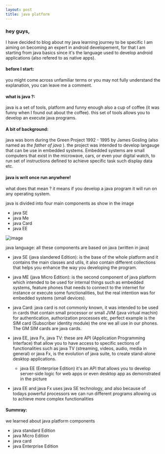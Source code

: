 ```yaml
---
layout: post
title: java platform
---
```


### hey guys,
I have decided to blog about my java learning journey to be specific I am aiming on becoming an expert in android developement, for that I am starting from java basics since it's the language used to develop android applications (also refered to as native apps).


#### before I start:

you might come across unfamiliar terms or you may not fully understand the explanation, you can leave me a comment.


#### what is java ?:
java is a set of tools, platform and funny enough also a cup of coffee (it was funny when I found out about the coffee).
this set of tools allows you to develop an execute java programs.

#### A bit of background:

java was born during the Green Project 1992 - 1995 by James Gosling (also named as <i>the father of java</i> ).
the project was intended to develop langauge that can be use in embedded systems. Embedded systems are small computers that exist in the microwave, cars, or even your digital watch, to run set of instructions defined to achieve specific task such display data etc.

#### java is writ once run anywhere!
what does that mean ?
it means if you develop a java program it will run on any operating system.

java is divided into four main components as show in the image

-  java SE
-  java Me
-  java Card
-  java EE

![image](../images/java-platform-componenet.png)

 java language: all these components are based on java (written in java)

- java SE (java slandered Edition): is the base of the whole platform and it contains the main classes and utils, it also contain different collections that helps you enhance the way you developing the program.


- java ME (java Micro Edition): is the second component of java platform which intended to be used for internal things such as embedded systems, feature phones that needs to connect to the internet for instance or execute some functionalities, but the real intention was for embedded systems (small devices).


- java Card: java card is not commonly known, it was intended to be used in cards that contain small processor or small JVM (java virtual machin) for authentication, authorization processes etc, perfect example is the SIM card (Subscriber identity module) the one we all use in our phones. The GM SIM cards are java cards.

- java EE, java Fx, java TV: these are API (Application Programming Interface) that allow you to have access to specific sections of functionalities such as java TV (streaming, videos, audio, media in general) or java Fx, is the evolution of java suite, to create stand-alone desktop applications.
    - java EE (Enterprise Edition) it's an API that allows you to develop server-side logic for web apps or even desktop app as demonstrated in the picture
 - java EE and java Fx uses java SE technology, and also because of todays powerful processors we can run different programs allowing us to achieve more complex functionalities

#### Summray:
 we learned about java platform components
 - java standard Edition
 - java Micro Edition
 - java card
 - java Enterprise Edition